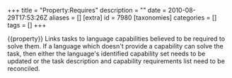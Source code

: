 +++
title = "Property:Requires"
description = ""
date = 2010-08-29T17:53:26Z
aliases = []
[extra]
id = 7980
[taxonomies]
categories = []
tags = []
+++

{{property}}
Links tasks to language capabilities believed to be required to solve them. If a language which doesn't provide a capability can solve the task, then either the language's identified capability set needs to be updated or the task description and capability requirements list need to be reconciled.

